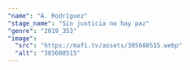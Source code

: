 ```yaml
---
"name": "A. Rodríguez"
"stage_name": "Sin justicia no hay paz"
"genre": "2019_353"
"image":
  "src": "https://mafi.tv/assets/385088515.webp"
  "alt": "385088515"
---
```

